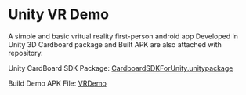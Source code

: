 # Unity VR Demo
A simple and basic vritual reality first-person android app
Developed in Unity 3D
Cardboard package and Built APK are also attached with repository.

Unity CardBoard SDK Package: [CardboardSDKForUnity.unitypackage](/CardboardSDKForUnity.unitypackage)

Build Demo APK File: [VRDemo](/vrDemo.apk)

